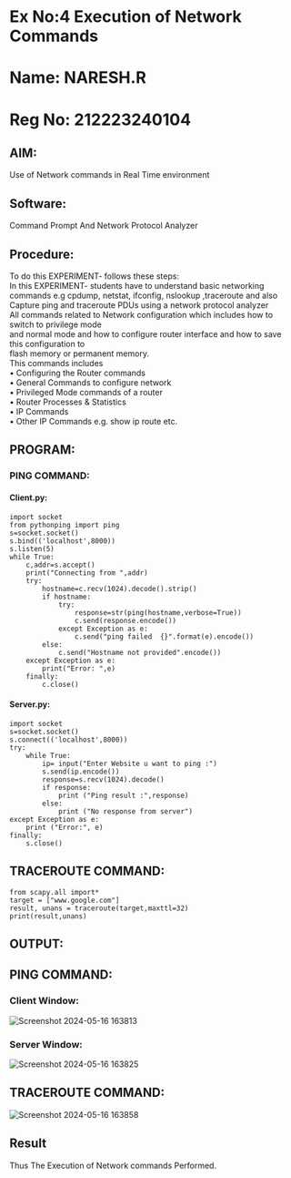 # Ex No:4 Execution of Network Commands
# Name: NARESH.R
# Reg No: 212223240104
## AIM:
Use of Network commands in Real Time environment
## Software:
Command Prompt And Network Protocol Analyzer
## Procedure: 
To do this EXPERIMENT- follows these steps:
<BR>
In this EXPERIMENT- students have to understand basic networking commands e.g cpdump, netstat, ifconfig, nslookup ,traceroute and also Capture ping and traceroute PDUs using a network protocol analyzer 
<BR>
All commands related to Network configuration which includes how to switch to privilege mode
<BR>
and normal mode and how to configure router interface and how to save this configuration to
<BR>
flash memory or permanent memory.
<BR>
This commands includes
<BR>
• Configuring the Router commands
<BR>
• General Commands to configure network
<BR>
• Privileged Mode commands of a router 
<BR>
• Router Processes & Statistics
<BR>
• IP Commands
<BR>
• Other IP Commands e.g. show ip route etc.
<BR>

## PROGRAM:
### PING COMMAND:
#### Client.py:
```
import socket
from pythonping import ping
s=socket.socket()
s.bind(('localhost',8000))
s.listen(5)
while True:
    c,addr=s.accept()
    print("Connecting from ",addr)
    try:
        hostname=c.recv(1024).decode().strip()
        if hostname:
            try:
                response=str(ping(hostname,verbose=True))
                c.send(response.encode())
            except Exception as e:
                c.send("ping failed  {}".format(e).encode())
        else:
            c.send("Hostname not provided".encode())
    except Exception as e:
        print("Error: ",e)
    finally:
        c.close()
```
#### Server.py:
```
import socket
s=socket.socket()
s.connect(('localhost',8000))
try:
    while True:
        ip= input("Enter Website u want to ping :")
        s.send(ip.encode())
        response=s.recv(1024).decode()
        if response:
            print ("Ping result :",response)
        else:
            print ("No response from server")
except Exception as e:
    print ("Error:", e)
finally:
    s.close()
```
## TRACEROUTE COMMAND:
```
from scapy.all import* 
target = ["www.google.com"] 
result, unans = traceroute(target,maxttl=32) 
print(result,unans)
```

## OUTPUT:
## PING COMMAND:
### Client Window:
![Screenshot 2024-05-16 163813](https://github.com/feryjfgkuyfgewjfgew/4.Execution_of_NetworkCommends/assets/150319377/66761cb5-ea3a-4dfa-b9b8-a4a5c88f3928)


### Server Window:
![Screenshot 2024-05-16 163825](https://github.com/feryjfgkuyfgewjfgew/4.Execution_of_NetworkCommends/assets/150319377/9e814673-2439-4b7f-870f-d0b823b31ba8)


## TRACEROUTE COMMAND:
![Screenshot 2024-05-16 163858](https://github.com/feryjfgkuyfgewjfgew/4.Execution_of_NetworkCommends/assets/150319377/2ed436f2-10d5-40f6-84c9-1b0d2761555c)



## Result
Thus The Execution of Network commands Performed. 
